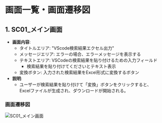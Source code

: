 # 画面一覧・画面遷移図

## 1. SC01_メイン画面

- **画面内容**:
  - タイトルエリア: "VScode検索結果エクセル出力"
  - メッセージエリア: エラーの場合、エラーメッセージを表示する
  - テキストエリア: VSCodeの検索結果を貼り付けるための入力フィールド
    - 検索結果を貼り付けてくださいとテキスト表示
  - 変換ボタン: 入力された検索結果をExcel形式に変換するボタン
- **説明**:
  - ユーザーが検索結果を貼り付けて「変換」ボタンをクリックすると、Excelファイルが生成され、ダウンロードが開始される。

### 画面遷移図
![SC01_メイン画面](image/SC01_main.drawio.svg)